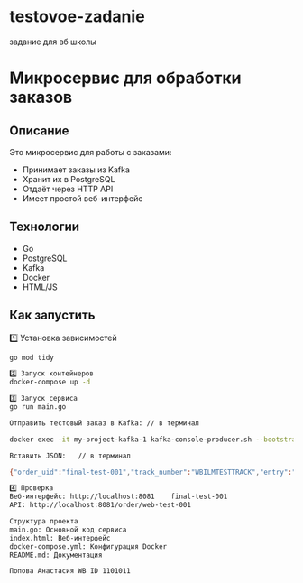# testovoe-zadanie
задание для вб школы
# Микросервис для обработки заказов

##  Описание
Это микросервис для работы с заказами:
- Принимает заказы из Kafka
- Хранит их в PostgreSQL
- Отдаёт через HTTP API
- Имеет простой веб-интерфейс

##  Технологии
- Go
- PostgreSQL
- Kafka
- Docker
- HTML/JS

## Как запустить

1️⃣ Установка зависимостей
```bash
go mod tidy

2️⃣ Запуск контейнеров
docker-compose up -d

3️⃣ Запуск сервиса
go run main.go

Отправить тестовый заказ в Kafka: // в терминал

docker exec -it my-project-kafka-1 kafka-console-producer.sh --bootstrap-server localhost:9092 --topic orders

Вставить JSON:   // в терминал

{"order_uid":"final-test-001","track_number":"WBILMTESTTRACK","entry":"WBIL","delivery":{"name":"Final User","phone":"+79990001122","zip":"123456","city":"Final City","address":"Final Street 1","region":"Final Region","email":"final@test.com"},"payment":{"transaction":"final-txn-001","currency":"USD","provider":"wbpay","amount":300,"payment_dt":1637907727,"bank":"alpha","delivery_cost":0,"goods_total":300},"items":[{"chrt_id":3000,"track_number":"WBILMTESTTRACK","price":300,"name":"Final Item","size":"L","total_price":300,"nm_id":3000,"brand":"Final Brand"}],"locale":"en","customer_id":"final-customer","delivery_service":"meest","date_created":"2021-11-26T06:22:19Z"}

4️⃣ Проверка
Веб-интерфейс: http://localhost:8081    final-test-001
API: http://localhost:8081/order/web-test-001

Структура проекта
main.go: Основной код сервиса
index.html: Веб-интерфейс
docker-compose.yml: Конфигурация Docker
README.md: Документация

Попова Анастасия WB ID 1101011
